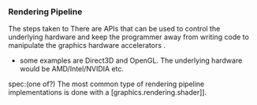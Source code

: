 
### Rendering Pipeline
The steps taken to 
There are APIs that can be used to control the underlying hardware and keep the programmer away from writing code to manipulate the graphics hardware accelerators .
- some examples are Direct3D and OpenGL. The underlying hardware would be AMD/Intel/NVIDIA etc.

spec:(one of?) The most common  type of rendering pipeline implementations is done with a [graphics.rendering.shader]].
